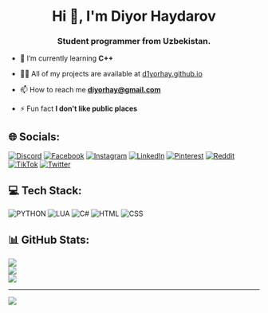 <h1 align="center">Hi 👋, I'm Diyor Haydarov</h1>
<h3 align="center">Student programmer from Uzbekistan.</h3>

- 🌱 I’m currently learning **C++**

- 👨‍💻 All of my projects are available at [d1yorhay.github.io](d1yorhay.github.io)

- 📫 How to reach me **diyorhay@gmail.com**

- ⚡ Fun fact **I don't like public places**


## 🌐 Socials:
[![Discord](https://img.shields.io/badge/Discord-black?style=for-the-badge&logo=discord&logoColor=orange)](https://discord.com/users/893440111138717699)
[![Facebook](https://img.shields.io/badge/Facebook-black?style=for-the-badge&logo=Facebook&logoColor=orange)](https://facebook.com/d1yorhay)
[![Instagram](https://img.shields.io/badge/Instagram-black?style=for-the-badge&logo=Instagram&logoColor=orange)](https://instagram.com/d1yorhay)
[![LinkedIn](https://img.shields.io/badge/LinkedIn-black?style=for-the-badge&logo=LinkedIn&logoColor=orange)](https://linkedin.com/in/d1yorhay)
[![Pinterest](https://img.shields.io/badge/Pinterest-black?style=for-the-badge&logo=Pinterest&logoColor=orange)](https://pinterest.com/d1yorhay)
[![Reddit](https://img.shields.io/badge/Reddit-black?style=for-the-badge&logo=Reddit&logoColor=orange)](https://reddit.com/user/d1yorhay)
[![TikTok](https://img.shields.io/badge/TikTok-black?style=for-the-badge&logo=TikTok&logoColor=orange)](https://tiktok.com/@d1yorhay)
[![Twitter](https://img.shields.io/badge/Twitter-black?style=for-the-badge&logo=Twitter&logoColor=orange)](https://twitter.com/d1yorhay) 

## 💻 Tech Stack:
![PYTHON](https://img.shields.io/badge/PYTHON-black?style=for-the-badge&logo=Python&logoColor=orange)
![LUA](https://img.shields.io/badge/LUA-black?style=for-the-badge&logo=lua&logoColor=orange)
![C#](https://img.shields.io/badge/C%23-black?style=for-the-badge&logo=c-sharp&logoColor=orange)
![HTML](https://img.shields.io/badge/HTML-black?style=for-the-badge&logo=html5&logoColor=orange)
![CSS](https://img.shields.io/badge/CSS-black?style=for-the-badge&logo=css3&logoColor=orange)
## 📊 GitHub Stats:
![](https://github-readme-stats.vercel.app/api?username=d1yorhay&theme=dark&hide_border=false&include_all_commits=false&count_private=false)<br/>
![](https://github-readme-streak-stats.herokuapp.com/?user=d1yorhay&theme=dark&hide_border=false)<br/>
![](https://github-readme-stats.vercel.app/api/top-langs/?username=d1yorhay&theme=dark&hide_border=false&include_all_commits=false&count_private=false&layout=compact)

---
[![](https://visitcount.itsvg.in/api?id=d1yorhay&icon=2&color=2)](https://visitcount.itsvg.in)
